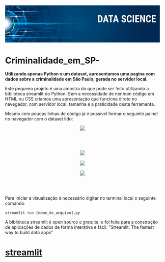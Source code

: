 
<p align="center">
  <img src="https://raw.githubusercontent.com/ka1chou/sigmoidal_data_science/master/Screen%20Shot%202020-06-23%20at%2011.23.58.png" >
</p>


# Criminalidade_em_SP-
**Utilizando apenas Python e um dataset, apresentamos uma pagina com dados sobre a criminalidade em São Paulo, gerada no servidor local.**

<p>   Este pequeno projeto é uma amostra do que pode ser feito utilizando a biblioteca streamlit do Python. Sem a necessidade de nenhum 
código em HTML ou CSS criamos uma apresentação que funciona direto no navegador, com servidor local, tamanha é a praticidade desta 
ferramenta. </p>

<p>

  Mesmo com poucas linhas de código já é possível formar o seguinte painel no navegador com o dataset lido: </br>
  
</p>


<p align="center">
  <img src="https://user-images.githubusercontent.com/45701541/85913672-30246a80-b80d-11ea-8517-9fa7a59bc9ed.png"> 
</p>

</br>
</br>

<p align="center">
  <img src="https://user-images.githubusercontent.com/45701541/85913758-cfe1f880-b80d-11ea-98c0-97c6659abac6.png">
 </p>


<p align="center">
  <img src="https://user-images.githubusercontent.com/45701541/86264020-5bee7a00-bb98-11ea-8209-139175a1a88d.png">
 </p>

<p align="center">
  <img src="https://user-images.githubusercontent.com/45701541/86264077-71fc3a80-bb98-11ea-80aa-71a09ee98c8d.png">
 </p>



</br>
</br>


<p> 
  Para iniciar a visualização é necessário digitar no terminal local o seguinte comando: </br>
  
  ```
  streamlit run [nome_do_arquivo].py
  
  ```
  
</p>
  

<p> A biblioteca streamlit é open source e gratuita, e foi feita para a construção de aplicações de dados de forma interativa 
e fácil: "Streamlit. The fastest way to build data apps"

# [streamlit](https://www.streamlit.io)

</p>

